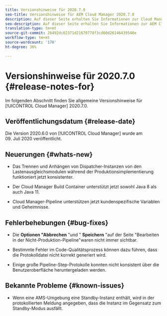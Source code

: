 ```yaml
---
title: Versionshinweise für 2020.7.0
seo-title: Versionshinweise für AEM Cloud Manager 2020.7.0
description: Auf dieser Seite erhalten Sie Informationen zur Cloud Manager-Version 2020.7.0.
seo-description: Auf dieser Seite erhalten Sie Informationen zur AEM Cloud Manager-Version 2020.7.0.
translation-type: tm+mt
source-git-commit: 26492dc02371d21670778f3cd60d26146439548e
workflow-type: tm+mt
source-wordcount: '170'
ht-degree: 36%

---
```


# Versionshinweise für 2020.7.0 {#release-notes-for}

Im folgenden Abschnitt finden Sie allgemeine Versionshinweise für [!UICONTROL Cloud Manager] 2020.7.0.

## Veröffentlichungsdatum {#release-date}

Die Version 2020.6.0 von [!UICONTROL Cloud Manager] wurde am 09. Juli 2020 veröffentlicht.

## Neuerungen {#whats-new}

* Das Trennen und Anhängen von Dispatcher-Instanzen von den Lastenausgleichsmodulen während der Produktionsimplementierung funktioniert jetzt konsistenter.

* Der Cloud Manager Build Container unterstützt jetzt sowohl Java 8 als auch Java 11.

* Cloud Manager-Pipeline unterstützen jetzt kundenspezifische Variablen und Geheimnisse.

## Fehlerbehebungen {#bug-fixes}

* Die **Optionen &quot;Abbrechen** &quot;und &quot; **Speichern** &quot;auf der Seite &quot;Bearbeiten in der Nicht-Produktion-Pipeline&quot;waren nicht immer sichtbar.

* Bestimmte Fehler im Code-Qualitätsprozess können dazu führen, dass die Protokolldatei nicht korrekt generiert wird.

* Einige große Pipeline-Step-Protokolle konnten nicht konsistent über die Benutzeroberfläche heruntergeladen werden.

## Bekannte Probleme {#known-issues}

* Wenn eine AMS-Umgebung eine Standby-Instanz enthält, wird in der protokollierten Meldung angegeben, dass die Instanz im Gegensatz zum Standby-Modus ausfällt.
